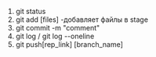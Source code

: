 1. git status
2. git add [files] -добавляет файлы в stage
3. git commit -m "comment"
4. git log / git log --oneline
5. git push[rep_link] [branch_name]

